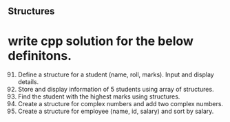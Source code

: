## Structures

# write cpp solution for the below definitons.


91. Define a structure for a student (name, roll, marks). Input and display details.
92. Store and display information of 5 students using array of structures.
93. Find the student with the highest marks using structures.
94. Create a structure for complex numbers and add two complex numbers.
95. Create a structure for employee (name, id, salary) and sort by salary.